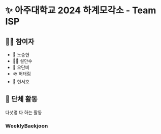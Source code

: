 # ✨ 아주대학교 2024 하계모각소 - Team ISP

## 🧑‍💻 참여자

- 🥸 노승현
- 🧞‍♂️ 설만수
- 🎸 오단비
- 🪖 허태림
- 🥋 현서호

## 👥 단체 활동

다섯명 다 하는 활동

### WeeklyBaekjoon

